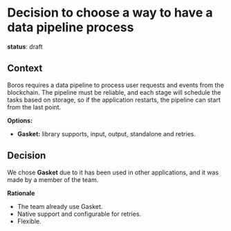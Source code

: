 # Decision to choose a way to have a data pipeline process

**status**: draft

## Context

Boros requires a data pipeline to process user requests and events from the blockchain. The pipeline must be reliable, and each stage will schedule the tasks based on storage, so if the application restarts, the pipeline can start from the last point.

**Options:**
  - **Gasket:** library supports, input, output, standalone and retries.

## Decision

We chose **Gasket** due to it has been used in other applications, and it was made by a member of the team.

**Rationale**
  - The team already use Gasket.
  - Native support and configurable for retries.
  - Flexible.
